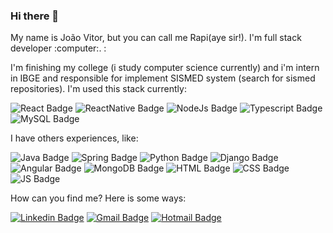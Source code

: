 ### Hi there 👋

<p>My name is João Vitor, but you can call me Rapi(aye sir!). I'm full stack developer :computer:.  : <p/>
<p>I'm finishing my college (i study computer science currently) and i'm intern in IBGE and responsible for implement SISMED system (search for sismed repositories). I'm used this stack currently:</p>

![React Badge](https://img.shields.io/badge/react-282C34?style=for-the-badge&logo=react&logoColor=61DAFB) ![ReactNative Badge](https://img.shields.io/badge/react%20native-282C34?style=for-the-badge&logo=react&logoColor=61DAFB) ![NodeJs Badge](https://img.shields.io/badge/NodeJs-339933?style=for-the-badge&logo=nodejs&logoColor=white) ![Typescript Badge](https://img.shields.io/badge/typescript-3178c6?style=for-the-badge&logo=typescript&logoColor=white) ![MySQL Badge](https://img.shields.io/badge/mysql-4479a1?style=for-the-badge&logo=mysql&logoColor=white&logoWidth=40)



 <p>I have others experiences, like: </p>
 
  ![Java Badge](https://img.shields.io/badge/java-007396?style=for-the-badge&logo=java&logoColor=white) ![Spring Badge](https://img.shields.io/badge/spring-6DB33F?style=for-the-badge&logo=spring&logoColor=white) ![Python Badge](https://img.shields.io/badge/python-3776AB?style=for-the-badge&logo=python&logoColor=white) ![Django Badge](https://img.shields.io/badge/django-092E20?style=for-the-badge&logo=django&logoColor=white) ![Angular Badge](https://img.shields.io/badge/angular-DD0031?style=for-the-badge&logo=angular&logoColor=white) ![MongoDB Badge](https://img.shields.io/badge/mongodb-47A248?style=for-the-badge&logo=mongodb&logoColor=white) ![HTML Badge](https://img.shields.io/badge/html-E34F26?style=for-the-badge&logo=html5&logoColor=white) ![CSS Badge](https://img.shields.io/badge/css3-1572B6?style=for-the-badge&logo=css3&logoColor=white) ![JS Badge](https://img.shields.io/badge/javascript-F7DF1E?style=for-the-badge&logo=javascript&logoColor=white) 

<p>How can you find me? Here is some ways:<p>

[![Linkedin Badge](https://img.shields.io/badge/-João%20Vitor-blue?style=flat-square&logo=Linkedin&logoColor=white&link=https://www.linkedin.com/in/tgmarinho/)](https://github.com/jojox369) [![Gmail Badge](https://img.shields.io/badge/-joaooviitoorr@gmail.com-c14438?style=flat-square&logo=Gmail&logoColor=white&link=mailto:joaooviitoorr@gmail.com)](mailto:joaooviitoorr@gmail.com) [![Hotmail Badge](https://img.shields.io/badge/-joaooviitorr@hotmail.com-0078d4?style=flat-square&logo=microsoft-outlook&logoColor=white&link=mailto:joaooviitorr@hotmail.com)](mailto:joaooviitorr@hotmail.com)
